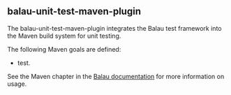 ## balau-unit-test-maven-plugin

The balau-unit-test-maven-plugin integrates the Balau test framework into the Maven build system for unit testing.

The following Maven goals are defined:

- test.

See the Maven chapter in the [Balau documentation](https://borasoftware.com/doc/balau/latest/manual/NonCode/Maven.html) for more information on usage.
